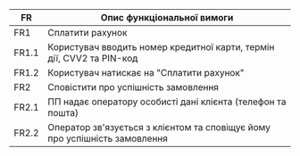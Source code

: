 |  FR  |               Опис функціональної вимоги               |
|  --  | ------------------------------------------------------ |
| FR1 | Сплатити рахунок |
| FR1.1 | Користувач вводить номер кредитної карти, термін дії, CVV2 та PIN-код |
| FR1.2 | Користувач натискає на "Сплатити рахунок" |
| FR2 | Сповістити про успішність замовлення | 
| FR2.1 | ПП надає оператору особисті дані клієнта (телефон та пошта) |
| FR2.2 | Оператор зв'язується з клієнтом та сповіщує йому про успішність замовлення |

